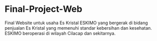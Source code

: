 # Final-Project-Web
Final Website untuk usaha Es Kristal ESKIMO yang bergerak di bidang penjualan Es Kristal yang memenuhi standar kebersihan dan kesehatan. ESKIMO beroperasi di wilayah Cilacap dan sekitarnya.
